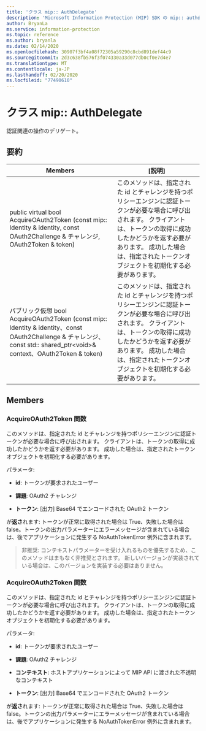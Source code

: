 ```yaml
---
title: 'クラス mip:: AuthDelegate'
description: 'Microsoft Information Protection (MIP) SDK の mip:: authdelegate クラスを文書にします。'
author: BryanLa
ms.service: information-protection
ms.topic: reference
ms.author: bryanla
ms.date: 02/14/2020
ms.openlocfilehash: 30907f3bf4a08f72305a59290c8cbd891def44c9
ms.sourcegitcommit: 2d3c638fb576f3f074330a33d077db0cf0e7d4e7
ms.translationtype: MT
ms.contentlocale: ja-JP
ms.lasthandoff: 02/20/2020
ms.locfileid: "77490610"
---
```

# <a name="class-mipauthdelegate"></a>クラス mip:: AuthDelegate 
認証関連の操作のデリゲート。
  
## <a name="summary"></a>要約
 Members                        | [説明]                                
--------------------------------|---------------------------------------------
public virtual bool AcquireOAuth2Token (const mip:: Identity & identity, const OAuth2Challenge & チャレンジ, OAuth2Token & token)  |  このメソッドは、指定された id とチャレンジを持つポリシーエンジンに認証トークンが必要な場合に呼び出されます。 クライアントは、トークンの取得に成功したかどうかを返す必要があります。 成功した場合は、指定されたトークンオブジェクトを初期化する必要があります。
パブリック仮想 bool AcquireOAuth2Token (const mip:: Identity & identity、const OAuth2Challenge & チャレンジ、const std:: shared_ptr\<void\>& context、OAuth2Token & token)  |  このメソッドは、指定された id とチャレンジを持つポリシーエンジンに認証トークンが必要な場合に呼び出されます。 クライアントは、トークンの取得に成功したかどうかを返す必要があります。 成功した場合は、指定されたトークンオブジェクトを初期化する必要があります。
  
## <a name="members"></a>Members
  
### <a name="acquireoauth2token-function"></a>AcquireOAuth2Token 関数
このメソッドは、指定された id とチャレンジを持つポリシーエンジンに認証トークンが必要な場合に呼び出されます。 クライアントは、トークンの取得に成功したかどうかを返す必要があります。 成功した場合は、指定されたトークンオブジェクトを初期化する必要があります。

パラメータ:  
* **id**: トークンが要求されたユーザー 


* **課題**: OAuth2 チャレンジ 


* **トークン**: [出力] Base64 でエンコードされた OAuth2 トークン



  
が**返さ**れます: トークンが正常に取得された場合は True、失敗した場合は false。トークンの出力パラメーターにエラーメッセージが含まれている場合は、後でアプリケーションに発生する NoAuthTokenError 例外に含まれます。
> 非推奨: コンテキストパラメーターを受け入れるものを優先するため、このメソッドはまもなく非推奨とされます。 新しいバージョンが実装されている場合は、このバージョンを実装する必要はありません。
  
### <a name="acquireoauth2token-function"></a>AcquireOAuth2Token 関数
このメソッドは、指定された id とチャレンジを持つポリシーエンジンに認証トークンが必要な場合に呼び出されます。 クライアントは、トークンの取得に成功したかどうかを返す必要があります。 成功した場合は、指定されたトークンオブジェクトを初期化する必要があります。

パラメータ:  
* **id**: トークンが要求されたユーザー 


* **課題**: OAuth2 チャレンジ 


* **コンテキスト**: ホストアプリケーションによって MIP API に渡された不透明なコンテキスト 


* **トークン**: [出力] Base64 でエンコードされた OAuth2 トークン



  
が**返さ**れます: トークンが正常に取得された場合は True、失敗した場合は false。トークンの出力パラメーターにエラーメッセージが含まれている場合は、後でアプリケーションに発生する NoAuthTokenError 例外に含まれます。